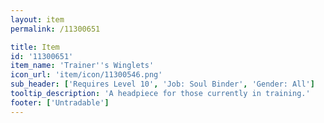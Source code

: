 ```yaml
---
layout: item
permalink: /11300651

title: Item
id: '11300651'
item_name: 'Trainer''s Winglets'
icon_url: 'item/icon/11300546.png'
sub_header: ['Requires Level 10', 'Job: Soul Binder', 'Gender: All']
tooltip_description: 'A headpiece for those currently in training.'
footer: ['Untradable']
---
```

